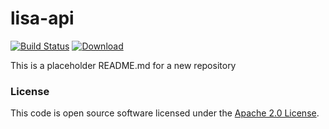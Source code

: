 
# lisa-api

[![Build Status](https://travis-ci.org/hmrc/lisa-api.svg?branch=master)](https://travis-ci.org/hmrc/lisa-api) [ ![Download](https://api.bintray.com/packages/hmrc/releases/lisa-api/images/download.svg) ](https://bintray.com/hmrc/releases/lisa-api/_latestVersion)

This is a placeholder README.md for a new repository

### License

This code is open source software licensed under the [Apache 2.0 License]("http://www.apache.org/licenses/LICENSE-2.0.html").
    